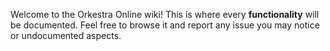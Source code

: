 Welcome to the Orkestra Online wiki! 
This is where every **functionality** will be documented. Feel free to browse it and report any issue you may notice or undocumented aspects.


